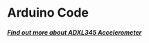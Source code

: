 # Arduino Code
##### [Find out more about ADXL345 Accelerometer](https://howtomechatronics.com/tutorials/arduino/how-to-track-orientation-with-arduino-and-adxl345-accelerometer/)
